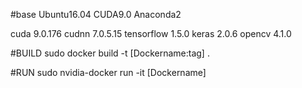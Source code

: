 #base Ubuntu16.04 CUDA9.0 Anaconda2

cuda 9.0.176
cudnn 7.0.5.15
tensorflow 1.5.0
keras 2.0.6
opencv 4.1.0

#BUILD
sudo docker build -t [Dockername:tag] .

#RUN
sudo nvidia-docker run -it [Dockername]
